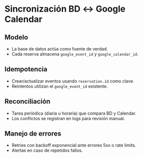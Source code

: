 # Sincronización BD ↔ Google Calendar

## Modelo
- La base de datos actúa como fuente de verdad.
- Cada reserva almacena `google_event_id` y `google_calendar_id`.

## Idempotencia
- Crear/actualizar eventos usando `reservation.id` como clave.
- Reintentos utilizan el `google_event_id` existente.

## Reconciliación
- Tarea periódica (diaria u horaria) que compara BD y Calendar.
- Los conflictos se registran en logs para revisión manual.

## Manejo de errores
- Retries con backoff exponencial ante errores 5xx o rate limits.
- Alertas en caso de repetidos fallos.

